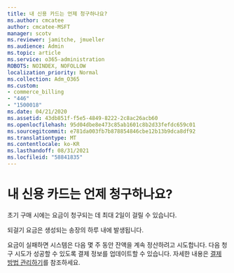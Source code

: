 ```yaml
---
title: 내 신용 카드는 언제 청구하나요?
ms.author: cmcatee
author: cmcatee-MSFT
manager: scotv
ms.reviewer: jamitche, jmueller
ms.audience: Admin
ms.topic: article
ms.service: o365-administration
ROBOTS: NOINDEX, NOFOLLOW
localization_priority: Normal
ms.collection: Adm_O365
ms.custom:
- commerce_billing
- "446"
- "1500018"
ms.date: 04/21/2020
ms.assetid: 43db851f-f5e5-4849-8222-2c8ac26acb60
ms.openlocfilehash: 95d04dbe8e473c85ab1601c8b2d33fefdc659c01
ms.sourcegitcommit: e781da003fb7b878854846cbe12b13b9dca8df92
ms.translationtype: MT
ms.contentlocale: ko-KR
ms.lasthandoff: 08/31/2021
ms.locfileid: "58841835"
---
```

# <a name="when-is-my-credit-card-charged"></a>내 신용 카드는 언제 청구하나요?

초기 구매 시에는 요금이 청구되는 데 최대 2일이 걸릴 수 있습니다.
  
되걸기 요금은 생성되는 송장의 하루 내에 발생됩니다.
  
요금이 실패하면 시스템은 다음 몇 주 동안 잔액을 계속 정산하려고 시도합니다. 다음 청구 시도가 성공할 수 있도록 결제 정보를 업데이트할 수 있습니다. 자세한 내용은 [결제 방법 관리하기](https://docs.microsoft.com/microsoft-365/commerce/billing-and-payments/manage-payment-methods)를 참조하세요.